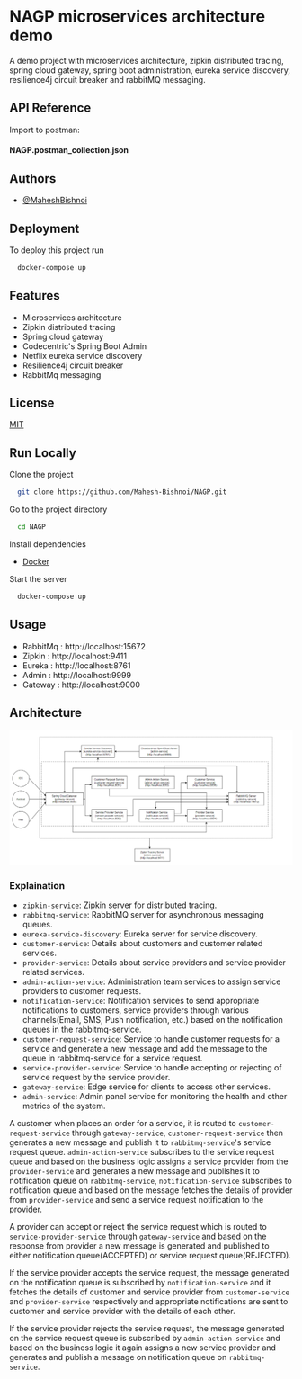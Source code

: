 
# NAGP microservices architecture demo

A demo project with microservices architecture, zipkin distributed tracing, spring cloud gateway, spring boot administration, eureka service discovery,  resilience4j circuit breaker and rabbitMQ messaging.


## API Reference
Import to postman:
#### NAGP.postman_collection.json


## Authors

- [@MaheshBishnoi](https://www.github.com/Mahesh-Bishnoi)


## Deployment

To deploy this project run

```bash
  docker-compose up
```


## Features

- Microservices architecture
- Zipkin distributed tracing
- Spring cloud gateway
- Codecentric's Spring Boot Admin
- Netflix eureka service discovery
- Resilience4j circuit breaker
- RabbitMq messaging

## License

[MIT](https://choosealicense.com/licenses/mit/)


## Run Locally

Clone the project

```bash
  git clone https://github.com/Mahesh-Bishnoi/NAGP.git
```

Go to the project directory

```bash
  cd NAGP
```

Install dependencies


  - [Docker](https://docs.docker.com/desktop/#download-and-install)


Start the server

```bash
  docker-compose up
```


## Usage
- RabbitMq : http://localhost:15672
- Zipkin : http://localhost:9411
- Eureka : http://localhost:8761
- Admin : http://localhost:9999
- Gateway : http://localhost:9000



## Architecture

![Architecture diagram](https://raw.githubusercontent.com/Mahesh-Bishnoi/NAGP/main/architecture-diagram.png)

### Explaination
- `zipkin-service`: Zipkin server for distributed tracing.
- `rabbitmq-service`: RabbitMQ server for asynchronous messaging queues.
- `eureka-service-discovery`: Eureka server for service discovery.
- `customer-service`: Details about customers and customer related services.
- `provider-service`: Details about service providers and service provider related services.
- `admin-action-service`: Administration team services to assign service providers to customer requests.
- `notification-service`: Notification services to send appropriate notifications to customers, service providers through various channels(Email, SMS, Push notification, etc.) based on the notification queues in the rabbitmq-service.
- `customer-request-service`: Service to handle customer requests for a service and generate a new message and add the message to the queue in rabbitmq-service for a service request.
- `service-provider-service`: Service to handle accepting or rejecting of service request by the service provider.
- `gateway-service`: Edge service for clients to access other services.
- `admin-service`: Admin panel service for monitoring the health and other metrics of the system.

A customer when places an order for a service, it is routed to `customer-request-service` through `gateway-service`, `customer-request-service` then generates a new message and publish it to `rabbitmq-service`'s service request queue. `admin-action-service` subscribes to the service request queue and based on the business logic assigns a service provider from the `provider-service` and generates a new message and publishes it to notification queue on `rabbitmq-service`, `notification-service` subscribes to notification queue and based on the message fetches the details of provider from `provider-service` and send a service request notification to the provider.

A provider can accept or reject the service request which is routed to `service-provider-service` through `gateway-service` and based on the response from provider a new message is generated and published to either notification queue(ACCEPTED) or service request queue(REJECTED).

If the service provider accepts the service request, the message generated on the notification queue is subscribed by `notification-service` and it fetches the details of customer and service provider from `customer-service` and `provider-service` respectively and appropriate notifications are sent to customer and service provider with the details of each other.

If the service provider rejects the service request, the message generated on the service request queue is subscribed by `admin-action-service` and based on the business logic it again assigns a new service provider and generates and publish a message on notification queue on `rabbitmq-service`.
